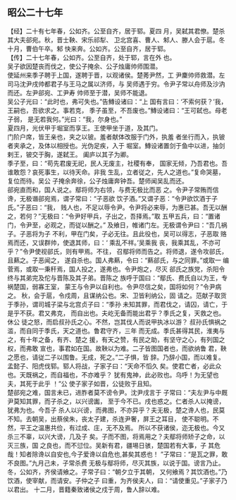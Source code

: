 ## 昭公二十七年

【经】二十有七年春，公如齐。公至自齐，居于郓。夏四
月，吴弑其君僚。楚杀其大夫郤宛。秋，晋士鞅、宋乐祁犁、
卫北宫喜、曹人、邾人、滕人会于扈。冬十月，曹伯午卒。邾
快来奔。公如齐。公至自齐，居于郓。  
【传】二十七年春，公如齐。公至自齐，处于郓，言在外
也。  
吴子欲因楚丧而伐之，使公子掩余、公子烛庸帅师围潜。  
使延州来季子聘于上国，遂聘于晋，以观诸侯。楚莠尹然，工
尹麇帅师救潜。左司马沈尹戌帅都君子与王马之属以济师，与
吴师遇于穷。令尹子常以舟师及沙汭而还。左尹郤宛、工尹寿
帅师至于潜，吴师不能退。  
吴公子光曰：“此时也，弗可失也。”告鱄设诸曰：“上
国有言曰：‘不索何获？’我，王嗣也，吾欲求之。事若克，
季子虽至，不吾废也。”鱄设诸曰：“王可弑也。母老子弱，
是无若我何。”光曰：“我，尔身也。”  
夏四月，光伏甲于堀室而享王。王使甲坐于道，及其门。  
门阶户席，皆王亲也，夹之以铍。羞者献体改服于门外，执羞
者坐行而入，执铍者夹承之，及体以相授也。光伪足疾，入于
堀室。鱄设诸置剑于鱼中以进，抽剑剌王，铍交于胸，遂弑王。
阖庐以其子为卿。  
季子至，曰：“苟先君废无祀，民人无废主，社稷有奉，
国家无倾，乃吾君也。吾谁敢怨？哀死事生，以待天命。非我
生乱，立者従之，先人之道也。”复命哭墓，复位而待。吴公
子掩余奔徐，公子烛庸奔钟吾。楚师闻吴乱而还。  
郤宛直而和，国人说之。鄢将师为右领，与费无极比而恶
之。令尹子常贿而信谗，无极谮郤宛焉，谓子常曰：“子恶欲
饮子酒。”又谓子恶：“令尹欲饮酒于子氏。”子恶曰：“我，
贱人也，不足以辱令尹。令尹将必来辱，为惠已甚。吾无以酬
之，若何？”无极曰：“令尹好甲兵，子出之，吾择焉。”取
五甲五兵，曰：“置诸门，令尹至，必观之，而従以酬之。”
及飨日，帷诸门左。无极谓令尹曰：“吾几祸子。子恶将为子
不利，甲在门矣，子必无往。且此役也，吴可以得志，子恶取
赂焉而还，又误群帅，使退其师，曰：‘ 乘乱不祥。’吴乘我
丧，我乘其乱，不亦可乎？”令尹使视郤氏，则有甲焉。不往，
召鄢将师而告之。将师退，遂令攻郤氏，且爇之。子恶闻之，
遂自杀也。国人弗爇，令曰：“爇郤氏，与之同罪。”或取一
编菅焉，或取一秉秆焉，国人投之，遂弗也。令尹炮之，尽灭
郤氏之族党，杀阳令终与其弟完及佗与晋陈及其子弟。晋陈之
族呼于国曰：“鄢氏、费氏自以为王，专祸楚国，弱寡王室，
蒙王与令尹以自利也。令尹尽信之矣，国将如何？”令尹病之。
秋，会于扈，令戍周，且谋纳公也。宋、卫皆利纳公，固
请之。范献子取货于季孙，谓司城子梁与北宫贞子曰：“季孙
未知其罪，而君伐之，请囚，请亡，于是乎不获。君又弗克，
而自出也。夫屹无备而能出君乎？季氏之复，天救之也。休公
徒之怒，而启叔孙氏之心。不然，岂其伐人而说甲执冰以游？
叔孙氏惧祸之滥，而自同于季氏，天之道也。鲁君守齐，三年
而无成。季氏甚得其民，淮夷与之，有十年之备，有齐、楚之
援，有天之赞，有民之助，有坚守之心，有列国之权，而弗敢
宣也，事君如在国。故鞅以为难。二子皆图国者也，而欲纳鲁
君，鞅之愿也，请従二子以围鲁。无成，死之。”二子惧，皆
辞。乃辞小国，而以难复。  
孟懿子、阳虎伐郓。郓人将战，子家子曰：“天命不慆久
矣。使君亡者，必此众也。天既祸之，而自福也，不亦难乎？
犹有鬼神，此必败也。乌呼！为无望也夫，其死于此乎 ！”公
使子家子如晋，公徒败于且知。  
楚郤宛之难，国言未已，进胙者莫不谤令尹。沈尹戌言于
子常曰：“夫左尹与中厩尹莫知其罪，而子杀之，以兴谤讟，
至于今不已。戌也惑之。仁者杀人以掩谤，犹弗为也。今吾子
杀人以兴谤，而弗图，不亦异乎？夫无极，楚之谗人也，民莫
不知。去朝吴，出蔡侯朱，丧太子建，杀连尹奢，屏王之耳目，
使不聪明。不然，平王之温惠共俭，有过成、庄，无不及焉。
所以不获诸侯，迩无极也。今又杀三不辜，以兴大谤，几及子
矣。子而不图，将焉用之？夫鄢将师矫子之命，以灭三族，国
之良也，而不愆位。吴新有君，疆埸日骇，楚国若有大事，子
其危哉！知者除谗以自安也,今子爱谗以自危也,甚矣其惑也！
”子常曰：“是瓦之罪，敢不良图。”九月己未，子常杀费
无极与鄢将师，尽灭其族，以说于国。谤言乃止。  
冬，公如齐，齐侯请飨之。子常子曰：“朝夕立于其朝，
又何飨焉？其饮酒也。”乃饮酒，使宰献，而请安。子仲之子
曰重，为齐侯夫人，曰：“请使重见。”子家子乃以君出。
十二月，晋籍秦致诸侯之戍于周，鲁人辞以难。  

